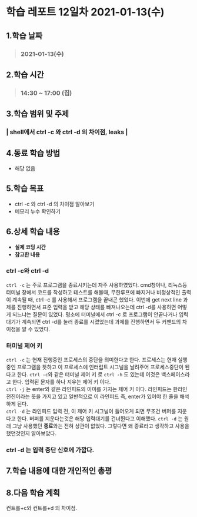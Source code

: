 # 학습 레포트 12일차 2021-01-13(수)
## 1.학습 날짜
> ### 2021-01-13(수)
## 2.학습 시간
> ### 14:30 ~ 17:00 (집)
## 3.학습 범위 및 주제
### | shell에서 ctrl -c 와 ctrl -d 의 차이점, leaks |
## 4.동료 학습 방법
- 해당 없음
## 5.학습 목표
- ctrl -c 와 ctrl -d 의 차이점 알아보기
- 메모리 누수 확인하기
## 6.상세 학습 내용
- **실제 코딩 시간**
- **참고한 내용**

### ctrl -c와 ctrl -d
`ctrl -c` 는 주로 프로그램을 종료시키는데 자주 사용하였었다. cmd창이나, 리눅스등 터미널 창에서 코드를 작성하고 테스트를 해볼때, 무한루프에 빠지거나 비정상적인 출력이 계속될 때, ctrl -c 를 사용해서 프로그램을 끝내곤 했었다. 이번에 get next line 과제를 진행하면서 표준 입력을 받고 해당 상태를 빠져나오는데 ctrl -d를 사용하면 어떻게 되느냐는 질문이 있었다. 평소에 터미널에서 ctrl -c 로 프로그램이 안끝나거나 입력대기가 계속되면 ctrl -d를 눌러 종료를 시켰었는데 과제를 진행하면서 두 커맨드의 차이점을 알 수 있었다.

### 터미널 제어 키
`ctrl -c` 는 현재 진행중인 프로세스의 중단을 의미한다고 한다. 프로세스는 현재 실행중인 프로그램을 뜻하고 이 프로세스에 인터럽트 시그널을 날려주어 프로세스중단이 된다고 한다. `ctrl -c`와 같은 터미널 제어 키 로 `ctrl -h` 도 있는데 이것은 백스페이스라고 한다. 입력된 문자를 하나 지우는 제어 키 이다.\
`ctrl -j` 는 enter와 같은 라인피드의 이미를 가지는 제어 키 이다. 라인피드는 한라인 전진이라는 뜻을 가지고 있고 일반적으로 이 라인피드 즉, enter가 있어야 한 줄을 해석하게 된다.\
`ctrl -d` 는 라인피드 입력 전, 이 제어 키 시그널이 들어오게 되면 무조건 버퍼를 지운다고 한다. 버퍼를 지운다는것은 해당 입력대기를 건너뛴다고 이해했다. `ctrl -d` 는 원래 그냥 사용했던 **종료**와는 전혀 상관이 없었다. 그렇다면 왜 종료라고 생각하고 사용을 했던것인지 알아보았다.

### ctrl -d 는 입력 중단 신호에 가깝다.

## 7.학습 내용에 대한 개인적인 총평
## 8.다음 학습 계획

컨트롤+c와 컨트롤+d 의 차이점.